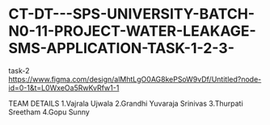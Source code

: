 # CT-DT---SPS-UNIVERSITY-BATCH-N0-11-PROJECT-WATER-LEAKAGE-SMS-APPLICATION-TASK-1-2-3-
task-2
https://www.figma.com/design/alMhtLgO0AG8kePSoW9vDf/Untitled?node-id=0-1&t=L0WxeOa5RwKvRfw1-1

TEAM DETAILS
1.Vajrala Ujwala
2.Grandhi Yuvaraja Srinivas
3.Thurpati Sreetham
4.Gopu Sunny
